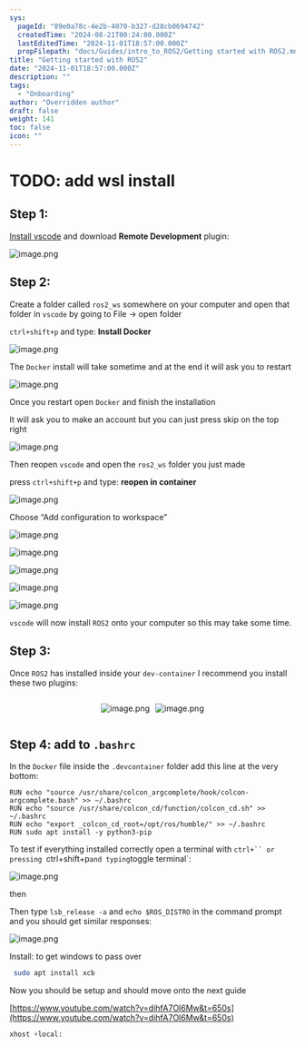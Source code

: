 ```yaml
---
sys:
  pageId: "89e0a78c-4e2b-4070-b327-d28cb0694742"
  createdTime: "2024-08-21T00:24:00.000Z"
  lastEditedTime: "2024-11-01T18:57:00.000Z"
  propFilepath: "docs/Guides/intro_to_ROS2/Getting started with ROS2.md"
title: "Getting started with ROS2"
date: "2024-11-01T18:57:00.000Z"
description: ""
tags:
  - "Onboarding"
author: "Overridden author"
draft: false
weight: 141
toc: false
icon: ""
---
```


# TODO: add wsl install

## Step 1:

[Install vscode](https://code.visualstudio.com/download) and download **Remote Development** plugin:

![image.png](https://prod-files-secure.s3.us-west-2.amazonaws.com/d518164a-d88e-44d1-a4ee-3adb3bd8bce0/efb52993-1881-4a40-b95e-6f020334f022/image.png?X-Amz-Algorithm=AWS4-HMAC-SHA256&X-Amz-Content-Sha256=UNSIGNED-PAYLOAD&X-Amz-Credential=ASIAZI2LB466R7OWNAF5%2F20250505%2Fus-west-2%2Fs3%2Faws4_request&X-Amz-Date=20250505T161119Z&X-Amz-Expires=3600&X-Amz-Security-Token=IQoJb3JpZ2luX2VjEIj%2F%2F%2F%2F%2F%2F%2F%2F%2F%2FwEaCXVzLXdlc3QtMiJGMEQCIAoysEuM4L9kje%2B%2B1lRM7UALf8pNAh2cG7sUvEj6dRyBAiAdyqkC9ctnnQBQprF2y3o2RgsZqpyf8%2FOZDmbUt07RYyr%2FAwgxEAAaDDYzNzQyMzE4MzgwNSIM5Xr22xD52JmtW9pyKtwDuDfzWSjyHWBfaUqWdKNIQeTNMb6B%2BsoTpdjzGHmZu%2F48Rw%2Fkitrl6ZzSj9nmlktuxP4GtpLiTSCWCV61%2BwM54jObi4XBn3WpjMjb2fS2DDvd7RryLR25vVMafzKre%2BND2gz8LKS89qXN9mr9wYfGwCwYfb90%2BTCVfN5kF%2BA%2FRawkwoSOBt85mUPRbyieCjWf93yixUMbqgyAJGY4Nfewj4HqlqhpQ%2B4sfbeJV6TLlWxCQ512ctwd5pMMAfOv2d5s7o08nadVURxb0lOnJlD6Rr7%2F77y6ZdVGovGTjWNp3RZ%2FtVzvx2ci5OTRV1uHXKNKVoTy6Mwh2xDjg%2Buy06W5z%2BEtAXgzTHNX2m1IiRuYZsrvXMnarG9Haq3VbKsMOXd4H9IkWWCbslkKmtouszZt8nFVCrSwIp%2BuQ8q7DBBPc%2Bn3BaYVapTR4AoD9FPcgKI0NXTQM4Hl4y5StgAHnWQdsUqnZLcdO00iPWFtAWuC0%2Bn9yDO8DhK2NFr6W9ZFO%2BnHXaoEjgf4m1bj3Pe33V2D2BEbJQ23SL79OmH939wtQGkp65urj8nImyajvtFT9fU0g2b3dVow0Dto0t3Ga70e2jX0ydVq%2BTLKQRlqxqHgBQr3K0TobxM%2Bdz%2FS3oow8bDjwAY6pgG29SMPlhEV7seUha%2F%2Fw69F5d%2FPr6TG3YPsvBg0ZcarKnAJe0xaORxKboO2%2Fs%2Fddj1YFeyfy0rxpIf6oqVkwsVjbIlALwCLcVKiwICRnE26uDMVw7BppF2aHhseCFaljqoPGnj5OoZYzoQP%2Bnn8R%2FLP3Xajedh%2FQRtU3hl4rkV6JJfmG7viiHOaJ3CnKDemEr4Ei6zac8CW6k5bqqtUVLeiSl7drWa4&X-Amz-Signature=bd8eba0ca1088f4cdacbfe90a71b1f40e10523d57ccbe35121409fc13f15c269&X-Amz-SignedHeaders=host&x-id=GetObject)

## Step 2:

Create a folder called `ros2_ws` somewhere on your computer and open that folder in `vscode` by going to File → open folder 

`ctrl+shift+p` and type: **Install Docker**

![image.png](https://prod-files-secure.s3.us-west-2.amazonaws.com/d518164a-d88e-44d1-a4ee-3adb3bd8bce0/2269dc0e-1cd5-47ff-bceb-c04ad9b2eab0/image.png?X-Amz-Algorithm=AWS4-HMAC-SHA256&X-Amz-Content-Sha256=UNSIGNED-PAYLOAD&X-Amz-Credential=ASIAZI2LB466R7OWNAF5%2F20250505%2Fus-west-2%2Fs3%2Faws4_request&X-Amz-Date=20250505T161119Z&X-Amz-Expires=3600&X-Amz-Security-Token=IQoJb3JpZ2luX2VjEIj%2F%2F%2F%2F%2F%2F%2F%2F%2F%2FwEaCXVzLXdlc3QtMiJGMEQCIAoysEuM4L9kje%2B%2B1lRM7UALf8pNAh2cG7sUvEj6dRyBAiAdyqkC9ctnnQBQprF2y3o2RgsZqpyf8%2FOZDmbUt07RYyr%2FAwgxEAAaDDYzNzQyMzE4MzgwNSIM5Xr22xD52JmtW9pyKtwDuDfzWSjyHWBfaUqWdKNIQeTNMb6B%2BsoTpdjzGHmZu%2F48Rw%2Fkitrl6ZzSj9nmlktuxP4GtpLiTSCWCV61%2BwM54jObi4XBn3WpjMjb2fS2DDvd7RryLR25vVMafzKre%2BND2gz8LKS89qXN9mr9wYfGwCwYfb90%2BTCVfN5kF%2BA%2FRawkwoSOBt85mUPRbyieCjWf93yixUMbqgyAJGY4Nfewj4HqlqhpQ%2B4sfbeJV6TLlWxCQ512ctwd5pMMAfOv2d5s7o08nadVURxb0lOnJlD6Rr7%2F77y6ZdVGovGTjWNp3RZ%2FtVzvx2ci5OTRV1uHXKNKVoTy6Mwh2xDjg%2Buy06W5z%2BEtAXgzTHNX2m1IiRuYZsrvXMnarG9Haq3VbKsMOXd4H9IkWWCbslkKmtouszZt8nFVCrSwIp%2BuQ8q7DBBPc%2Bn3BaYVapTR4AoD9FPcgKI0NXTQM4Hl4y5StgAHnWQdsUqnZLcdO00iPWFtAWuC0%2Bn9yDO8DhK2NFr6W9ZFO%2BnHXaoEjgf4m1bj3Pe33V2D2BEbJQ23SL79OmH939wtQGkp65urj8nImyajvtFT9fU0g2b3dVow0Dto0t3Ga70e2jX0ydVq%2BTLKQRlqxqHgBQr3K0TobxM%2Bdz%2FS3oow8bDjwAY6pgG29SMPlhEV7seUha%2F%2Fw69F5d%2FPr6TG3YPsvBg0ZcarKnAJe0xaORxKboO2%2Fs%2Fddj1YFeyfy0rxpIf6oqVkwsVjbIlALwCLcVKiwICRnE26uDMVw7BppF2aHhseCFaljqoPGnj5OoZYzoQP%2Bnn8R%2FLP3Xajedh%2FQRtU3hl4rkV6JJfmG7viiHOaJ3CnKDemEr4Ei6zac8CW6k5bqqtUVLeiSl7drWa4&X-Amz-Signature=2fb5aaefd0ba7ecaef75eece3799c5bdaa23ec1f9d30f132b5f0d1f856e7408c&X-Amz-SignedHeaders=host&x-id=GetObject)

The `Docker` install will take sometime and at the end it will ask you to restart

![image.png](https://prod-files-secure.s3.us-west-2.amazonaws.com/d518164a-d88e-44d1-a4ee-3adb3bd8bce0/ed233f78-be33-4b1f-b89c-9c346c0e961e/image.png?X-Amz-Algorithm=AWS4-HMAC-SHA256&X-Amz-Content-Sha256=UNSIGNED-PAYLOAD&X-Amz-Credential=ASIAZI2LB466R7OWNAF5%2F20250505%2Fus-west-2%2Fs3%2Faws4_request&X-Amz-Date=20250505T161119Z&X-Amz-Expires=3600&X-Amz-Security-Token=IQoJb3JpZ2luX2VjEIj%2F%2F%2F%2F%2F%2F%2F%2F%2F%2FwEaCXVzLXdlc3QtMiJGMEQCIAoysEuM4L9kje%2B%2B1lRM7UALf8pNAh2cG7sUvEj6dRyBAiAdyqkC9ctnnQBQprF2y3o2RgsZqpyf8%2FOZDmbUt07RYyr%2FAwgxEAAaDDYzNzQyMzE4MzgwNSIM5Xr22xD52JmtW9pyKtwDuDfzWSjyHWBfaUqWdKNIQeTNMb6B%2BsoTpdjzGHmZu%2F48Rw%2Fkitrl6ZzSj9nmlktuxP4GtpLiTSCWCV61%2BwM54jObi4XBn3WpjMjb2fS2DDvd7RryLR25vVMafzKre%2BND2gz8LKS89qXN9mr9wYfGwCwYfb90%2BTCVfN5kF%2BA%2FRawkwoSOBt85mUPRbyieCjWf93yixUMbqgyAJGY4Nfewj4HqlqhpQ%2B4sfbeJV6TLlWxCQ512ctwd5pMMAfOv2d5s7o08nadVURxb0lOnJlD6Rr7%2F77y6ZdVGovGTjWNp3RZ%2FtVzvx2ci5OTRV1uHXKNKVoTy6Mwh2xDjg%2Buy06W5z%2BEtAXgzTHNX2m1IiRuYZsrvXMnarG9Haq3VbKsMOXd4H9IkWWCbslkKmtouszZt8nFVCrSwIp%2BuQ8q7DBBPc%2Bn3BaYVapTR4AoD9FPcgKI0NXTQM4Hl4y5StgAHnWQdsUqnZLcdO00iPWFtAWuC0%2Bn9yDO8DhK2NFr6W9ZFO%2BnHXaoEjgf4m1bj3Pe33V2D2BEbJQ23SL79OmH939wtQGkp65urj8nImyajvtFT9fU0g2b3dVow0Dto0t3Ga70e2jX0ydVq%2BTLKQRlqxqHgBQr3K0TobxM%2Bdz%2FS3oow8bDjwAY6pgG29SMPlhEV7seUha%2F%2Fw69F5d%2FPr6TG3YPsvBg0ZcarKnAJe0xaORxKboO2%2Fs%2Fddj1YFeyfy0rxpIf6oqVkwsVjbIlALwCLcVKiwICRnE26uDMVw7BppF2aHhseCFaljqoPGnj5OoZYzoQP%2Bnn8R%2FLP3Xajedh%2FQRtU3hl4rkV6JJfmG7viiHOaJ3CnKDemEr4Ei6zac8CW6k5bqqtUVLeiSl7drWa4&X-Amz-Signature=7f170e6c89350e0a6e26999d20e8583b9a1c47b03061024093c1e66ea64e2bc5&X-Amz-SignedHeaders=host&x-id=GetObject)

Once you restart open `Docker` and finish the installation

It will ask you to make an account but you can just press skip on the top right

![image.png](https://prod-files-secure.s3.us-west-2.amazonaws.com/d518164a-d88e-44d1-a4ee-3adb3bd8bce0/21010ad9-1659-4fd9-9f59-9932a09b2a3d/image.png?X-Amz-Algorithm=AWS4-HMAC-SHA256&X-Amz-Content-Sha256=UNSIGNED-PAYLOAD&X-Amz-Credential=ASIAZI2LB466R7OWNAF5%2F20250505%2Fus-west-2%2Fs3%2Faws4_request&X-Amz-Date=20250505T161119Z&X-Amz-Expires=3600&X-Amz-Security-Token=IQoJb3JpZ2luX2VjEIj%2F%2F%2F%2F%2F%2F%2F%2F%2F%2FwEaCXVzLXdlc3QtMiJGMEQCIAoysEuM4L9kje%2B%2B1lRM7UALf8pNAh2cG7sUvEj6dRyBAiAdyqkC9ctnnQBQprF2y3o2RgsZqpyf8%2FOZDmbUt07RYyr%2FAwgxEAAaDDYzNzQyMzE4MzgwNSIM5Xr22xD52JmtW9pyKtwDuDfzWSjyHWBfaUqWdKNIQeTNMb6B%2BsoTpdjzGHmZu%2F48Rw%2Fkitrl6ZzSj9nmlktuxP4GtpLiTSCWCV61%2BwM54jObi4XBn3WpjMjb2fS2DDvd7RryLR25vVMafzKre%2BND2gz8LKS89qXN9mr9wYfGwCwYfb90%2BTCVfN5kF%2BA%2FRawkwoSOBt85mUPRbyieCjWf93yixUMbqgyAJGY4Nfewj4HqlqhpQ%2B4sfbeJV6TLlWxCQ512ctwd5pMMAfOv2d5s7o08nadVURxb0lOnJlD6Rr7%2F77y6ZdVGovGTjWNp3RZ%2FtVzvx2ci5OTRV1uHXKNKVoTy6Mwh2xDjg%2Buy06W5z%2BEtAXgzTHNX2m1IiRuYZsrvXMnarG9Haq3VbKsMOXd4H9IkWWCbslkKmtouszZt8nFVCrSwIp%2BuQ8q7DBBPc%2Bn3BaYVapTR4AoD9FPcgKI0NXTQM4Hl4y5StgAHnWQdsUqnZLcdO00iPWFtAWuC0%2Bn9yDO8DhK2NFr6W9ZFO%2BnHXaoEjgf4m1bj3Pe33V2D2BEbJQ23SL79OmH939wtQGkp65urj8nImyajvtFT9fU0g2b3dVow0Dto0t3Ga70e2jX0ydVq%2BTLKQRlqxqHgBQr3K0TobxM%2Bdz%2FS3oow8bDjwAY6pgG29SMPlhEV7seUha%2F%2Fw69F5d%2FPr6TG3YPsvBg0ZcarKnAJe0xaORxKboO2%2Fs%2Fddj1YFeyfy0rxpIf6oqVkwsVjbIlALwCLcVKiwICRnE26uDMVw7BppF2aHhseCFaljqoPGnj5OoZYzoQP%2Bnn8R%2FLP3Xajedh%2FQRtU3hl4rkV6JJfmG7viiHOaJ3CnKDemEr4Ei6zac8CW6k5bqqtUVLeiSl7drWa4&X-Amz-Signature=6b0850b06dff85f1652fb63bbedc255a350f08928c84300030ed8cdd61c22ca1&X-Amz-SignedHeaders=host&x-id=GetObject)

Then reopen `vscode` and open the `ros2_ws` folder you just made

press `ctrl+shift+p` and type: **reopen in container**

![image.png](https://prod-files-secure.s3.us-west-2.amazonaws.com/d518164a-d88e-44d1-a4ee-3adb3bd8bce0/4e93b8c2-41ad-488c-8095-c74205196118/image.png?X-Amz-Algorithm=AWS4-HMAC-SHA256&X-Amz-Content-Sha256=UNSIGNED-PAYLOAD&X-Amz-Credential=ASIAZI2LB466R7OWNAF5%2F20250505%2Fus-west-2%2Fs3%2Faws4_request&X-Amz-Date=20250505T161119Z&X-Amz-Expires=3600&X-Amz-Security-Token=IQoJb3JpZ2luX2VjEIj%2F%2F%2F%2F%2F%2F%2F%2F%2F%2FwEaCXVzLXdlc3QtMiJGMEQCIAoysEuM4L9kje%2B%2B1lRM7UALf8pNAh2cG7sUvEj6dRyBAiAdyqkC9ctnnQBQprF2y3o2RgsZqpyf8%2FOZDmbUt07RYyr%2FAwgxEAAaDDYzNzQyMzE4MzgwNSIM5Xr22xD52JmtW9pyKtwDuDfzWSjyHWBfaUqWdKNIQeTNMb6B%2BsoTpdjzGHmZu%2F48Rw%2Fkitrl6ZzSj9nmlktuxP4GtpLiTSCWCV61%2BwM54jObi4XBn3WpjMjb2fS2DDvd7RryLR25vVMafzKre%2BND2gz8LKS89qXN9mr9wYfGwCwYfb90%2BTCVfN5kF%2BA%2FRawkwoSOBt85mUPRbyieCjWf93yixUMbqgyAJGY4Nfewj4HqlqhpQ%2B4sfbeJV6TLlWxCQ512ctwd5pMMAfOv2d5s7o08nadVURxb0lOnJlD6Rr7%2F77y6ZdVGovGTjWNp3RZ%2FtVzvx2ci5OTRV1uHXKNKVoTy6Mwh2xDjg%2Buy06W5z%2BEtAXgzTHNX2m1IiRuYZsrvXMnarG9Haq3VbKsMOXd4H9IkWWCbslkKmtouszZt8nFVCrSwIp%2BuQ8q7DBBPc%2Bn3BaYVapTR4AoD9FPcgKI0NXTQM4Hl4y5StgAHnWQdsUqnZLcdO00iPWFtAWuC0%2Bn9yDO8DhK2NFr6W9ZFO%2BnHXaoEjgf4m1bj3Pe33V2D2BEbJQ23SL79OmH939wtQGkp65urj8nImyajvtFT9fU0g2b3dVow0Dto0t3Ga70e2jX0ydVq%2BTLKQRlqxqHgBQr3K0TobxM%2Bdz%2FS3oow8bDjwAY6pgG29SMPlhEV7seUha%2F%2Fw69F5d%2FPr6TG3YPsvBg0ZcarKnAJe0xaORxKboO2%2Fs%2Fddj1YFeyfy0rxpIf6oqVkwsVjbIlALwCLcVKiwICRnE26uDMVw7BppF2aHhseCFaljqoPGnj5OoZYzoQP%2Bnn8R%2FLP3Xajedh%2FQRtU3hl4rkV6JJfmG7viiHOaJ3CnKDemEr4Ei6zac8CW6k5bqqtUVLeiSl7drWa4&X-Amz-Signature=3814b5e99d4d2f02e4992553303b8b9fc47fc500546d5e881f2226a875ad0c72&X-Amz-SignedHeaders=host&x-id=GetObject)

Choose “Add configuration to workspace”

![image.png](https://prod-files-secure.s3.us-west-2.amazonaws.com/d518164a-d88e-44d1-a4ee-3adb3bd8bce0/9560b282-5060-4989-ba37-97e7b2c22476/image.png?X-Amz-Algorithm=AWS4-HMAC-SHA256&X-Amz-Content-Sha256=UNSIGNED-PAYLOAD&X-Amz-Credential=ASIAZI2LB466R7OWNAF5%2F20250505%2Fus-west-2%2Fs3%2Faws4_request&X-Amz-Date=20250505T161119Z&X-Amz-Expires=3600&X-Amz-Security-Token=IQoJb3JpZ2luX2VjEIj%2F%2F%2F%2F%2F%2F%2F%2F%2F%2FwEaCXVzLXdlc3QtMiJGMEQCIAoysEuM4L9kje%2B%2B1lRM7UALf8pNAh2cG7sUvEj6dRyBAiAdyqkC9ctnnQBQprF2y3o2RgsZqpyf8%2FOZDmbUt07RYyr%2FAwgxEAAaDDYzNzQyMzE4MzgwNSIM5Xr22xD52JmtW9pyKtwDuDfzWSjyHWBfaUqWdKNIQeTNMb6B%2BsoTpdjzGHmZu%2F48Rw%2Fkitrl6ZzSj9nmlktuxP4GtpLiTSCWCV61%2BwM54jObi4XBn3WpjMjb2fS2DDvd7RryLR25vVMafzKre%2BND2gz8LKS89qXN9mr9wYfGwCwYfb90%2BTCVfN5kF%2BA%2FRawkwoSOBt85mUPRbyieCjWf93yixUMbqgyAJGY4Nfewj4HqlqhpQ%2B4sfbeJV6TLlWxCQ512ctwd5pMMAfOv2d5s7o08nadVURxb0lOnJlD6Rr7%2F77y6ZdVGovGTjWNp3RZ%2FtVzvx2ci5OTRV1uHXKNKVoTy6Mwh2xDjg%2Buy06W5z%2BEtAXgzTHNX2m1IiRuYZsrvXMnarG9Haq3VbKsMOXd4H9IkWWCbslkKmtouszZt8nFVCrSwIp%2BuQ8q7DBBPc%2Bn3BaYVapTR4AoD9FPcgKI0NXTQM4Hl4y5StgAHnWQdsUqnZLcdO00iPWFtAWuC0%2Bn9yDO8DhK2NFr6W9ZFO%2BnHXaoEjgf4m1bj3Pe33V2D2BEbJQ23SL79OmH939wtQGkp65urj8nImyajvtFT9fU0g2b3dVow0Dto0t3Ga70e2jX0ydVq%2BTLKQRlqxqHgBQr3K0TobxM%2Bdz%2FS3oow8bDjwAY6pgG29SMPlhEV7seUha%2F%2Fw69F5d%2FPr6TG3YPsvBg0ZcarKnAJe0xaORxKboO2%2Fs%2Fddj1YFeyfy0rxpIf6oqVkwsVjbIlALwCLcVKiwICRnE26uDMVw7BppF2aHhseCFaljqoPGnj5OoZYzoQP%2Bnn8R%2FLP3Xajedh%2FQRtU3hl4rkV6JJfmG7viiHOaJ3CnKDemEr4Ei6zac8CW6k5bqqtUVLeiSl7drWa4&X-Amz-Signature=1fc5de9fe40006468818005bec580e5fb66f16859ef328092c492c687e5a3985&X-Amz-SignedHeaders=host&x-id=GetObject)

![image.png](https://prod-files-secure.s3.us-west-2.amazonaws.com/d518164a-d88e-44d1-a4ee-3adb3bd8bce0/2ee63f81-886b-48e8-a553-dc6e5eac99e4/image.png?X-Amz-Algorithm=AWS4-HMAC-SHA256&X-Amz-Content-Sha256=UNSIGNED-PAYLOAD&X-Amz-Credential=ASIAZI2LB466R7OWNAF5%2F20250505%2Fus-west-2%2Fs3%2Faws4_request&X-Amz-Date=20250505T161119Z&X-Amz-Expires=3600&X-Amz-Security-Token=IQoJb3JpZ2luX2VjEIj%2F%2F%2F%2F%2F%2F%2F%2F%2F%2FwEaCXVzLXdlc3QtMiJGMEQCIAoysEuM4L9kje%2B%2B1lRM7UALf8pNAh2cG7sUvEj6dRyBAiAdyqkC9ctnnQBQprF2y3o2RgsZqpyf8%2FOZDmbUt07RYyr%2FAwgxEAAaDDYzNzQyMzE4MzgwNSIM5Xr22xD52JmtW9pyKtwDuDfzWSjyHWBfaUqWdKNIQeTNMb6B%2BsoTpdjzGHmZu%2F48Rw%2Fkitrl6ZzSj9nmlktuxP4GtpLiTSCWCV61%2BwM54jObi4XBn3WpjMjb2fS2DDvd7RryLR25vVMafzKre%2BND2gz8LKS89qXN9mr9wYfGwCwYfb90%2BTCVfN5kF%2BA%2FRawkwoSOBt85mUPRbyieCjWf93yixUMbqgyAJGY4Nfewj4HqlqhpQ%2B4sfbeJV6TLlWxCQ512ctwd5pMMAfOv2d5s7o08nadVURxb0lOnJlD6Rr7%2F77y6ZdVGovGTjWNp3RZ%2FtVzvx2ci5OTRV1uHXKNKVoTy6Mwh2xDjg%2Buy06W5z%2BEtAXgzTHNX2m1IiRuYZsrvXMnarG9Haq3VbKsMOXd4H9IkWWCbslkKmtouszZt8nFVCrSwIp%2BuQ8q7DBBPc%2Bn3BaYVapTR4AoD9FPcgKI0NXTQM4Hl4y5StgAHnWQdsUqnZLcdO00iPWFtAWuC0%2Bn9yDO8DhK2NFr6W9ZFO%2BnHXaoEjgf4m1bj3Pe33V2D2BEbJQ23SL79OmH939wtQGkp65urj8nImyajvtFT9fU0g2b3dVow0Dto0t3Ga70e2jX0ydVq%2BTLKQRlqxqHgBQr3K0TobxM%2Bdz%2FS3oow8bDjwAY6pgG29SMPlhEV7seUha%2F%2Fw69F5d%2FPr6TG3YPsvBg0ZcarKnAJe0xaORxKboO2%2Fs%2Fddj1YFeyfy0rxpIf6oqVkwsVjbIlALwCLcVKiwICRnE26uDMVw7BppF2aHhseCFaljqoPGnj5OoZYzoQP%2Bnn8R%2FLP3Xajedh%2FQRtU3hl4rkV6JJfmG7viiHOaJ3CnKDemEr4Ei6zac8CW6k5bqqtUVLeiSl7drWa4&X-Amz-Signature=1affdb6ec1f2120e8ebc92a88319f3c354a97a69decfb13ddd492a54caa7f8a7&X-Amz-SignedHeaders=host&x-id=GetObject)

![image.png](https://prod-files-secure.s3.us-west-2.amazonaws.com/d518164a-d88e-44d1-a4ee-3adb3bd8bce0/ae1580b2-b048-407e-aed9-b584224a7a04/image.png?X-Amz-Algorithm=AWS4-HMAC-SHA256&X-Amz-Content-Sha256=UNSIGNED-PAYLOAD&X-Amz-Credential=ASIAZI2LB466R7OWNAF5%2F20250505%2Fus-west-2%2Fs3%2Faws4_request&X-Amz-Date=20250505T161119Z&X-Amz-Expires=3600&X-Amz-Security-Token=IQoJb3JpZ2luX2VjEIj%2F%2F%2F%2F%2F%2F%2F%2F%2F%2FwEaCXVzLXdlc3QtMiJGMEQCIAoysEuM4L9kje%2B%2B1lRM7UALf8pNAh2cG7sUvEj6dRyBAiAdyqkC9ctnnQBQprF2y3o2RgsZqpyf8%2FOZDmbUt07RYyr%2FAwgxEAAaDDYzNzQyMzE4MzgwNSIM5Xr22xD52JmtW9pyKtwDuDfzWSjyHWBfaUqWdKNIQeTNMb6B%2BsoTpdjzGHmZu%2F48Rw%2Fkitrl6ZzSj9nmlktuxP4GtpLiTSCWCV61%2BwM54jObi4XBn3WpjMjb2fS2DDvd7RryLR25vVMafzKre%2BND2gz8LKS89qXN9mr9wYfGwCwYfb90%2BTCVfN5kF%2BA%2FRawkwoSOBt85mUPRbyieCjWf93yixUMbqgyAJGY4Nfewj4HqlqhpQ%2B4sfbeJV6TLlWxCQ512ctwd5pMMAfOv2d5s7o08nadVURxb0lOnJlD6Rr7%2F77y6ZdVGovGTjWNp3RZ%2FtVzvx2ci5OTRV1uHXKNKVoTy6Mwh2xDjg%2Buy06W5z%2BEtAXgzTHNX2m1IiRuYZsrvXMnarG9Haq3VbKsMOXd4H9IkWWCbslkKmtouszZt8nFVCrSwIp%2BuQ8q7DBBPc%2Bn3BaYVapTR4AoD9FPcgKI0NXTQM4Hl4y5StgAHnWQdsUqnZLcdO00iPWFtAWuC0%2Bn9yDO8DhK2NFr6W9ZFO%2BnHXaoEjgf4m1bj3Pe33V2D2BEbJQ23SL79OmH939wtQGkp65urj8nImyajvtFT9fU0g2b3dVow0Dto0t3Ga70e2jX0ydVq%2BTLKQRlqxqHgBQr3K0TobxM%2Bdz%2FS3oow8bDjwAY6pgG29SMPlhEV7seUha%2F%2Fw69F5d%2FPr6TG3YPsvBg0ZcarKnAJe0xaORxKboO2%2Fs%2Fddj1YFeyfy0rxpIf6oqVkwsVjbIlALwCLcVKiwICRnE26uDMVw7BppF2aHhseCFaljqoPGnj5OoZYzoQP%2Bnn8R%2FLP3Xajedh%2FQRtU3hl4rkV6JJfmG7viiHOaJ3CnKDemEr4Ei6zac8CW6k5bqqtUVLeiSl7drWa4&X-Amz-Signature=7b48c8089ac9a7967aa1ac9b7f5f4aaad95522cf5e220e005bbdc535f4a474e4&X-Amz-SignedHeaders=host&x-id=GetObject)

![image.png](https://prod-files-secure.s3.us-west-2.amazonaws.com/d518164a-d88e-44d1-a4ee-3adb3bd8bce0/53255b28-f75e-430f-b9e3-c0ac8577e42b/image.png?X-Amz-Algorithm=AWS4-HMAC-SHA256&X-Amz-Content-Sha256=UNSIGNED-PAYLOAD&X-Amz-Credential=ASIAZI2LB466R7OWNAF5%2F20250505%2Fus-west-2%2Fs3%2Faws4_request&X-Amz-Date=20250505T161119Z&X-Amz-Expires=3600&X-Amz-Security-Token=IQoJb3JpZ2luX2VjEIj%2F%2F%2F%2F%2F%2F%2F%2F%2F%2FwEaCXVzLXdlc3QtMiJGMEQCIAoysEuM4L9kje%2B%2B1lRM7UALf8pNAh2cG7sUvEj6dRyBAiAdyqkC9ctnnQBQprF2y3o2RgsZqpyf8%2FOZDmbUt07RYyr%2FAwgxEAAaDDYzNzQyMzE4MzgwNSIM5Xr22xD52JmtW9pyKtwDuDfzWSjyHWBfaUqWdKNIQeTNMb6B%2BsoTpdjzGHmZu%2F48Rw%2Fkitrl6ZzSj9nmlktuxP4GtpLiTSCWCV61%2BwM54jObi4XBn3WpjMjb2fS2DDvd7RryLR25vVMafzKre%2BND2gz8LKS89qXN9mr9wYfGwCwYfb90%2BTCVfN5kF%2BA%2FRawkwoSOBt85mUPRbyieCjWf93yixUMbqgyAJGY4Nfewj4HqlqhpQ%2B4sfbeJV6TLlWxCQ512ctwd5pMMAfOv2d5s7o08nadVURxb0lOnJlD6Rr7%2F77y6ZdVGovGTjWNp3RZ%2FtVzvx2ci5OTRV1uHXKNKVoTy6Mwh2xDjg%2Buy06W5z%2BEtAXgzTHNX2m1IiRuYZsrvXMnarG9Haq3VbKsMOXd4H9IkWWCbslkKmtouszZt8nFVCrSwIp%2BuQ8q7DBBPc%2Bn3BaYVapTR4AoD9FPcgKI0NXTQM4Hl4y5StgAHnWQdsUqnZLcdO00iPWFtAWuC0%2Bn9yDO8DhK2NFr6W9ZFO%2BnHXaoEjgf4m1bj3Pe33V2D2BEbJQ23SL79OmH939wtQGkp65urj8nImyajvtFT9fU0g2b3dVow0Dto0t3Ga70e2jX0ydVq%2BTLKQRlqxqHgBQr3K0TobxM%2Bdz%2FS3oow8bDjwAY6pgG29SMPlhEV7seUha%2F%2Fw69F5d%2FPr6TG3YPsvBg0ZcarKnAJe0xaORxKboO2%2Fs%2Fddj1YFeyfy0rxpIf6oqVkwsVjbIlALwCLcVKiwICRnE26uDMVw7BppF2aHhseCFaljqoPGnj5OoZYzoQP%2Bnn8R%2FLP3Xajedh%2FQRtU3hl4rkV6JJfmG7viiHOaJ3CnKDemEr4Ei6zac8CW6k5bqqtUVLeiSl7drWa4&X-Amz-Signature=3461c62a55f899add1120f0a27ce5c275ac821e767bfefd823872219bd131ac4&X-Amz-SignedHeaders=host&x-id=GetObject)

![image.png](https://prod-files-secure.s3.us-west-2.amazonaws.com/d518164a-d88e-44d1-a4ee-3adb3bd8bce0/7c562767-5af9-4ffb-97d1-327bcdf4ee00/image.png?X-Amz-Algorithm=AWS4-HMAC-SHA256&X-Amz-Content-Sha256=UNSIGNED-PAYLOAD&X-Amz-Credential=ASIAZI2LB466R7OWNAF5%2F20250505%2Fus-west-2%2Fs3%2Faws4_request&X-Amz-Date=20250505T161119Z&X-Amz-Expires=3600&X-Amz-Security-Token=IQoJb3JpZ2luX2VjEIj%2F%2F%2F%2F%2F%2F%2F%2F%2F%2FwEaCXVzLXdlc3QtMiJGMEQCIAoysEuM4L9kje%2B%2B1lRM7UALf8pNAh2cG7sUvEj6dRyBAiAdyqkC9ctnnQBQprF2y3o2RgsZqpyf8%2FOZDmbUt07RYyr%2FAwgxEAAaDDYzNzQyMzE4MzgwNSIM5Xr22xD52JmtW9pyKtwDuDfzWSjyHWBfaUqWdKNIQeTNMb6B%2BsoTpdjzGHmZu%2F48Rw%2Fkitrl6ZzSj9nmlktuxP4GtpLiTSCWCV61%2BwM54jObi4XBn3WpjMjb2fS2DDvd7RryLR25vVMafzKre%2BND2gz8LKS89qXN9mr9wYfGwCwYfb90%2BTCVfN5kF%2BA%2FRawkwoSOBt85mUPRbyieCjWf93yixUMbqgyAJGY4Nfewj4HqlqhpQ%2B4sfbeJV6TLlWxCQ512ctwd5pMMAfOv2d5s7o08nadVURxb0lOnJlD6Rr7%2F77y6ZdVGovGTjWNp3RZ%2FtVzvx2ci5OTRV1uHXKNKVoTy6Mwh2xDjg%2Buy06W5z%2BEtAXgzTHNX2m1IiRuYZsrvXMnarG9Haq3VbKsMOXd4H9IkWWCbslkKmtouszZt8nFVCrSwIp%2BuQ8q7DBBPc%2Bn3BaYVapTR4AoD9FPcgKI0NXTQM4Hl4y5StgAHnWQdsUqnZLcdO00iPWFtAWuC0%2Bn9yDO8DhK2NFr6W9ZFO%2BnHXaoEjgf4m1bj3Pe33V2D2BEbJQ23SL79OmH939wtQGkp65urj8nImyajvtFT9fU0g2b3dVow0Dto0t3Ga70e2jX0ydVq%2BTLKQRlqxqHgBQr3K0TobxM%2Bdz%2FS3oow8bDjwAY6pgG29SMPlhEV7seUha%2F%2Fw69F5d%2FPr6TG3YPsvBg0ZcarKnAJe0xaORxKboO2%2Fs%2Fddj1YFeyfy0rxpIf6oqVkwsVjbIlALwCLcVKiwICRnE26uDMVw7BppF2aHhseCFaljqoPGnj5OoZYzoQP%2Bnn8R%2FLP3Xajedh%2FQRtU3hl4rkV6JJfmG7viiHOaJ3CnKDemEr4Ei6zac8CW6k5bqqtUVLeiSl7drWa4&X-Amz-Signature=42dc858ccb01aad5d853e61e25f2084a079dea62ba8f416c3205d63a77f13caf&X-Amz-SignedHeaders=host&x-id=GetObject)

`vscode` will now install `ROS2` onto your computer so this may take some time.

## Step 3:

Once `ROS2` has installed inside your `dev-container` I recommend you install these two plugins:

<div style="display: flex;flex-direction: row; column-gap:10px; max-width: 630px;justify-content: center;">
<div>

![image.png](https://prod-files-secure.s3.us-west-2.amazonaws.com/d518164a-d88e-44d1-a4ee-3adb3bd8bce0/3fc3d550-5a54-4ba1-ba6b-faa01cdb7369/image.png?X-Amz-Algorithm=AWS4-HMAC-SHA256&X-Amz-Content-Sha256=UNSIGNED-PAYLOAD&X-Amz-Credential=ASIAZI2LB466VR6WMRWV%2F20250505%2Fus-west-2%2Fs3%2Faws4_request&X-Amz-Date=20250505T161124Z&X-Amz-Expires=3600&X-Amz-Security-Token=IQoJb3JpZ2luX2VjEIj%2F%2F%2F%2F%2F%2F%2F%2F%2F%2FwEaCXVzLXdlc3QtMiJGMEQCIGqNZeK%2BCCwN7gXMgZ%2FTG%2Bt%2F5w3nvOxcqPQp6758c8KFAiB2UF%2B88fU%2FNx3pzQANa1XaH7pQpgqUFABcCcdQoq9bUCr%2FAwgxEAAaDDYzNzQyMzE4MzgwNSIMOVAOLqzjkQc%2F7FHPKtwD0m3qM%2FoqxnA1xNG0Ayk2%2BCl3rMgUaFH2hnvSUMRJCDYLU89tcRHzNtb0ND5KPuzy2P2Ys9vEJMGQDbTrnUjVt6ByaLsaop9xqvb8wIpRwkW1ttzpdt6L0gN5wN4mKK%2BeZK2%2BFYNnD3M5TATFDwL4Ky0MgjKlHWpwuB7C7W22NVfzd0%2F11wrrpF4pr25e59TCtSOafVGXiK7o1w0R1cIehPJ80kX5RHCFyRY1ce82qN8%2FaCb4KLYGTF4JmdsJuBSYQLb4uEm9yH%2Fgd7nB2TEFGyTdFeagVcxMuzYpdR0UEUBHQeHT5gXvqTuZMTOjzEc7Ca52dQ%2BKl5%2F6yqLFcU4csJs0Y7a%2BpWQxDoEtvHJzbEczijbFd06qr2l99oIFKgirpdF%2FfiOGJlPIjURd52XREqwC3Af2DomWzlOYS1%2FwZQGNCE3C%2Fkw%2FrYGdIoILvgQP%2BJ8j7ZegRoSpkt2%2FU6Ik0nGed6nVOh5IIIVIsB6GlZM2IhcnoyA5m8QALvj2ffEc2SlKpJz%2FL0kGmiZK0gf8Hp5aUrVqIJ9SwYml7JC4KOw%2Fw8HIauqULYK4gfzsEPpFQsHO4HoMItwFk3%2FHIZXnI9KbNrZ6i8YGA4fLiSJcvEN%2FpiuUc7xp06uN9XkwlcTjwAY6pgHWEO6RsrpX%2BaCpLk1mQ0PuEBPhFrcQe8GBvpDEk3Fx1Z2El%2BvoweuixYXVQtnrRLE0idJkQ1yBfZ1VXRUjtiXzxNZh6Au928JFX%2BMuvfCsslfRcp7MHXMFnEUiDU8UNrmphMgy36dZUufZ8Ky0zm8MszUYqpgOSn7hXIot7zyXx98TXxFICbKoQNOJIDAiVh7AbLmoEruJqSSGWQyBPDTa49ZfCxXl&X-Amz-Signature=58b01a9aa0161072bea8f86ed266d5d3cf2b1ce8da1a8a434015f6f8a056b20e&X-Amz-SignedHeaders=host&x-id=GetObject)

</div>
<div>

![image.png](https://prod-files-secure.s3.us-west-2.amazonaws.com/d518164a-d88e-44d1-a4ee-3adb3bd8bce0/d994cc66-13c2-4093-a5a3-f84cf4601a82/image.png?X-Amz-Algorithm=AWS4-HMAC-SHA256&X-Amz-Content-Sha256=UNSIGNED-PAYLOAD&X-Amz-Credential=ASIAZI2LB466VZNGLSBE%2F20250505%2Fus-west-2%2Fs3%2Faws4_request&X-Amz-Date=20250505T161124Z&X-Amz-Expires=3600&X-Amz-Security-Token=IQoJb3JpZ2luX2VjEIj%2F%2F%2F%2F%2F%2F%2F%2F%2F%2FwEaCXVzLXdlc3QtMiJGMEQCIHcwYhH9j9k%2B34KGBqfZ85a2byeMcN2cHTvaQ8kEZW7gAiARIVon0kjHSNWfatZ6KcE3kWYQtMuF2ZmblNgtcRHlFCr%2FAwgxEAAaDDYzNzQyMzE4MzgwNSIMItnmUUz%2FrLhV8SZZKtwDYDebcnysXvFPJeV77rhmZNDyOJt%2BBwmpcFFd6ves3rFyWoH%2BDsw0nTvnfiJxVKH9lAOk4Dv0xC%2FafWTG8MpGJSacGSF%2Fv%2BR6TInWUdDX4rksRUk7PA24E%2BIhsVd4x12xp80kpJSjYKihcy%2FOvs9vh2F5oGY4MK5TGT8nBzGV3dqcTxo2C01dBmSTajUfblsoB%2BWKBr1gsCleffwAw7ATZvnCMg7aXHxL6FQS1TS1SXI8sbCkHNv%2BlKYOyu%2Fn5DXkyXiTqTfy5pnSC8%2BXmkYPbBKqP617btEyI7GEdvbA25h%2FaVeqvOFzad3ceM0a6c%2F42MVd0epLIwI0cO8Ba7fyGMe00u2H%2F6HiC7Iph4WZCQS6%2BpzQuVuTtouLpa9IZ1%2Fm2WfVgoVqimy21%2BLh8P2HOrycoUtlowg0SEOuPiEyV8WTK8A1ITc93uHfhy8gK7vTMLxYkwCebjKlEm3zRf%2FngN6TLCNVTc3fn1AHvvYeDhOiyiGxOO0hddBfp06MC%2B7jAYhX4uM%2B7IcZaWnsiXw366ZzjTOWQvDFSI8zdd%2BqtU5t78pqPN2PrO2ntPPnQtVgIasw22pT6nzGe3QjxqqEwofl%2B9Gi76mQt5%2FUu1Fq6hl4bqA3sU7YqTy3h9gw2MPjwAY6pgEc%2BEfRwZzIduJmmFJcrvb2ON2mqpjQwVZ9PZTv0biAKCaBfu%2Byjg4LJ5Xd6XmApudxa%2BrBMcFmgJxKV%2FWTyATzyNbTYMUaB3S99XFXffWYwoB7IwkDRFXBa%2FfzB1x%2F0XmjJL5xBFU4Bze4NgESGtsChlPmWHhhe5SEKKXspeKyFlOCEjr7zH%2F7GsuBZrUw7OcJOTTfsO2XfuksU5Lzhp9rsblaIJ3y&X-Amz-Signature=3c2b13c4a3912097aa04535a54cf65064c171bba6a2d7cc35aa8de21c6dfd3bb&X-Amz-SignedHeaders=host&x-id=GetObject)

</div>
</div>

## Step 4: add to `.bashrc`

In the `Docker` file inside the `.devcontainer` folder add this line at the very bottom: 

```docker
RUN echo "source /usr/share/colcon_argcomplete/hook/colcon-argcomplete.bash" >> ~/.bashrc
RUN echo "source /usr/share/colcon_cd/function/colcon_cd.sh" >> ~/.bashrc
RUN echo "export _colcon_cd_root=/opt/ros/humble/" >> ~/.bashrc
RUN sudo apt install -y python3-pip 
```

To test if everything installed correctly open a terminal with `ctrl+`` or pressing `ctrl+shift+p` and typing `toggle terminal`:

![image.png](https://prod-files-secure.s3.us-west-2.amazonaws.com/d518164a-d88e-44d1-a4ee-3adb3bd8bce0/6a4943d8-b04e-4c02-9a58-775f3384d1a5/image.png?X-Amz-Algorithm=AWS4-HMAC-SHA256&X-Amz-Content-Sha256=UNSIGNED-PAYLOAD&X-Amz-Credential=ASIAZI2LB466R7OWNAF5%2F20250505%2Fus-west-2%2Fs3%2Faws4_request&X-Amz-Date=20250505T161119Z&X-Amz-Expires=3600&X-Amz-Security-Token=IQoJb3JpZ2luX2VjEIj%2F%2F%2F%2F%2F%2F%2F%2F%2F%2FwEaCXVzLXdlc3QtMiJGMEQCIAoysEuM4L9kje%2B%2B1lRM7UALf8pNAh2cG7sUvEj6dRyBAiAdyqkC9ctnnQBQprF2y3o2RgsZqpyf8%2FOZDmbUt07RYyr%2FAwgxEAAaDDYzNzQyMzE4MzgwNSIM5Xr22xD52JmtW9pyKtwDuDfzWSjyHWBfaUqWdKNIQeTNMb6B%2BsoTpdjzGHmZu%2F48Rw%2Fkitrl6ZzSj9nmlktuxP4GtpLiTSCWCV61%2BwM54jObi4XBn3WpjMjb2fS2DDvd7RryLR25vVMafzKre%2BND2gz8LKS89qXN9mr9wYfGwCwYfb90%2BTCVfN5kF%2BA%2FRawkwoSOBt85mUPRbyieCjWf93yixUMbqgyAJGY4Nfewj4HqlqhpQ%2B4sfbeJV6TLlWxCQ512ctwd5pMMAfOv2d5s7o08nadVURxb0lOnJlD6Rr7%2F77y6ZdVGovGTjWNp3RZ%2FtVzvx2ci5OTRV1uHXKNKVoTy6Mwh2xDjg%2Buy06W5z%2BEtAXgzTHNX2m1IiRuYZsrvXMnarG9Haq3VbKsMOXd4H9IkWWCbslkKmtouszZt8nFVCrSwIp%2BuQ8q7DBBPc%2Bn3BaYVapTR4AoD9FPcgKI0NXTQM4Hl4y5StgAHnWQdsUqnZLcdO00iPWFtAWuC0%2Bn9yDO8DhK2NFr6W9ZFO%2BnHXaoEjgf4m1bj3Pe33V2D2BEbJQ23SL79OmH939wtQGkp65urj8nImyajvtFT9fU0g2b3dVow0Dto0t3Ga70e2jX0ydVq%2BTLKQRlqxqHgBQr3K0TobxM%2Bdz%2FS3oow8bDjwAY6pgG29SMPlhEV7seUha%2F%2Fw69F5d%2FPr6TG3YPsvBg0ZcarKnAJe0xaORxKboO2%2Fs%2Fddj1YFeyfy0rxpIf6oqVkwsVjbIlALwCLcVKiwICRnE26uDMVw7BppF2aHhseCFaljqoPGnj5OoZYzoQP%2Bnn8R%2FLP3Xajedh%2FQRtU3hl4rkV6JJfmG7viiHOaJ3CnKDemEr4Ei6zac8CW6k5bqqtUVLeiSl7drWa4&X-Amz-Signature=8baa6a25c2e5d0c09fa862214ffc2431ee75e5d719d19d4e0531966f02d80193&X-Amz-SignedHeaders=host&x-id=GetObject)

then 

Then type `lsb_release -a` and `echo $ROS_DISTRO` in the command prompt and you should get similar responses:

![image.png](https://prod-files-secure.s3.us-west-2.amazonaws.com/d518164a-d88e-44d1-a4ee-3adb3bd8bce0/3e635dec-a805-4e85-8b9e-d000e5b71a4e/image.png?X-Amz-Algorithm=AWS4-HMAC-SHA256&X-Amz-Content-Sha256=UNSIGNED-PAYLOAD&X-Amz-Credential=ASIAZI2LB466R7OWNAF5%2F20250505%2Fus-west-2%2Fs3%2Faws4_request&X-Amz-Date=20250505T161119Z&X-Amz-Expires=3600&X-Amz-Security-Token=IQoJb3JpZ2luX2VjEIj%2F%2F%2F%2F%2F%2F%2F%2F%2F%2FwEaCXVzLXdlc3QtMiJGMEQCIAoysEuM4L9kje%2B%2B1lRM7UALf8pNAh2cG7sUvEj6dRyBAiAdyqkC9ctnnQBQprF2y3o2RgsZqpyf8%2FOZDmbUt07RYyr%2FAwgxEAAaDDYzNzQyMzE4MzgwNSIM5Xr22xD52JmtW9pyKtwDuDfzWSjyHWBfaUqWdKNIQeTNMb6B%2BsoTpdjzGHmZu%2F48Rw%2Fkitrl6ZzSj9nmlktuxP4GtpLiTSCWCV61%2BwM54jObi4XBn3WpjMjb2fS2DDvd7RryLR25vVMafzKre%2BND2gz8LKS89qXN9mr9wYfGwCwYfb90%2BTCVfN5kF%2BA%2FRawkwoSOBt85mUPRbyieCjWf93yixUMbqgyAJGY4Nfewj4HqlqhpQ%2B4sfbeJV6TLlWxCQ512ctwd5pMMAfOv2d5s7o08nadVURxb0lOnJlD6Rr7%2F77y6ZdVGovGTjWNp3RZ%2FtVzvx2ci5OTRV1uHXKNKVoTy6Mwh2xDjg%2Buy06W5z%2BEtAXgzTHNX2m1IiRuYZsrvXMnarG9Haq3VbKsMOXd4H9IkWWCbslkKmtouszZt8nFVCrSwIp%2BuQ8q7DBBPc%2Bn3BaYVapTR4AoD9FPcgKI0NXTQM4Hl4y5StgAHnWQdsUqnZLcdO00iPWFtAWuC0%2Bn9yDO8DhK2NFr6W9ZFO%2BnHXaoEjgf4m1bj3Pe33V2D2BEbJQ23SL79OmH939wtQGkp65urj8nImyajvtFT9fU0g2b3dVow0Dto0t3Ga70e2jX0ydVq%2BTLKQRlqxqHgBQr3K0TobxM%2Bdz%2FS3oow8bDjwAY6pgG29SMPlhEV7seUha%2F%2Fw69F5d%2FPr6TG3YPsvBg0ZcarKnAJe0xaORxKboO2%2Fs%2Fddj1YFeyfy0rxpIf6oqVkwsVjbIlALwCLcVKiwICRnE26uDMVw7BppF2aHhseCFaljqoPGnj5OoZYzoQP%2Bnn8R%2FLP3Xajedh%2FQRtU3hl4rkV6JJfmG7viiHOaJ3CnKDemEr4Ei6zac8CW6k5bqqtUVLeiSl7drWa4&X-Amz-Signature=e5e8231240bd656bf759699d4beabb7dcb80bc6e53bab603c0560234d2e294aa&X-Amz-SignedHeaders=host&x-id=GetObject)

Install:  to get windows to pass over

```bash
 sudo apt install xcb
```

Now you should be setup and should move onto the next guide 

[https://www.youtube.com/watch?v=dihfA7Ol6Mw&t=650s](https://www.youtube.com/watch?v=dihfA7Ol6Mw&t=650s)

```python
xhost +local:
```

